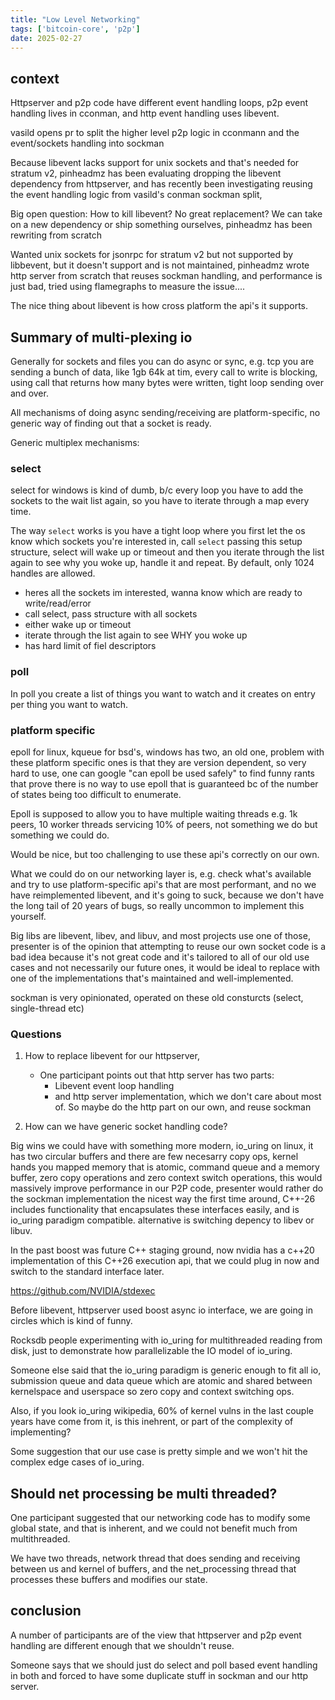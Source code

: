 ```yaml
---
title: "Low Level Networking"
tags: ['bitcoin-core', 'p2p']
date: 2025-02-27
---
```


## context

Httpserver and p2p code have different event handling loops, p2p event handling
lives in cconman, and http event handling uses libevent.

vasild opens pr to split the higher level p2p logic in cconmann and the
event/sockets handling into sockman

Because libevent lacks support for unix sockets and that's needed for stratum
v2, pinheadmz has been evaluating dropping the libevent dependency from
httpserver, and has recently been investigating reusing the event handling logic
from vasild's conman sockman split,

Big open question: How to kill libevent? No great replacement? We can take on a
new dependency or ship something ourselves, pinheadmz has been rewriting from
scratch

Wanted unix sockets for jsonrpc for stratum v2 but not supported by libbevent,
but it doesn't support and is not maintained, pinheadmz wrote http server from
scratch that reuses sockman handling, and performance is just bad, tried using
flamegraphs to measure the issue....

The nice thing about libevent is how cross platform the api's it supports.

## Summary of multi-plexing io

Generally for sockets and files you can do async or sync, e.g. tcp you are
sending a bunch of data, like 1gb 64k at tim, every call to write is blocking,
using call that returns how many bytes were written, tight loop sending over and
over.

All mechanisms of doing async sending/receiving are platform-specific, no
generic way of finding out that a socket is ready.

Generic multiplex mechanisms:

### select

select for windows is kind of dumb, b/c every  loop you have to add the sockets
to the wait list again, so you have to iterate through a map every time.

The way `select` works is you have a tight loop where you first let the os know
which sockets you're interested in, call `select` passing this setup structure,
select will wake up or timeout and then you iterate through the list again to
see why you woke up, handle it and repeat. By default, only 1024 handles are
allowed.

- heres all the sockets im interested, wanna know which are ready to
  write/read/error
- call select, pass structure with all sockets
- either wake up or timeout
- iterate through the list again to see WHY you woke up
- has hard limit of fiel descriptors

### poll

In poll you create a list of things you want to watch and it creates on entry
per thing you want to watch.

### platform specific

epoll for linux, kqueue for bsd's, windows has two, an old one, problem with
these platform specific ones is that they are version dependent, so very hard to
use, one can google "can epoll be used safely" to find funny rants that prove
there is no way to use epoll that is guaranteed bc of the number of states being
too difficult to enumerate.

Epoll is supposed to allow you to have multiple waiting threads e.g. 1k peers,
10 worker threads servicing 10% of peers, not something we do but something we
could do.

Would be nice, but too challenging to use these api's correctly on our own.

What we could do on our networking layer is, e.g. check what's available and try
to use platform-specific api's that are most performant, and no we have
reimplemented libevent, and it's going to suck, because we don't have the long
tail of 20 years of bugs, so really uncommon to implement this yourself.

Big libs are libevent, libev, and libuv, and most projects use one of those,
presenter is of the opinion that attempting to reuse our own socket code is a
bad idea because it's not great code and it's tailored to all of our old use
cases and not necessarily our future ones, it would be ideal to replace with one
of the implementations that's maintained and well-implemented.

sockman is very opinionated, operated on these old consturcts (select,
single-thread etc)

### Questions

1. How to replace libevent for our httpserver,
    - One participant points out that http server has two parts:
        - Libevent event loop handling
        - and http server implementation, which we don't care about most of. So
    maybe do the http part on our own, and reuse sockman

2. How can we have generic socket handling code?

Big wins we could have with something more modern, io_uring on linux, it has two
circular buffers and there are few necesarry copy ops, kernel hands you mapped
memory that is atomic,  command queue and a memory buffer, zero copy operations
and zero context switch operations, this would massively improve performance in
our P2P code, presenter would rather do the sockman implementation the nicest
way the first time around, C++-26 includes functionality that encapsulates these
interfaces easily, and is io_uring paradigm compatible. alternative is switching
depency to libev or libuv.

In the past boost was future C++ staging ground, now nvidia has a c++20
implementation of this C++26 execution api, that we could plug in now and switch
to the standard interface later.

https://github.com/NVIDIA/stdexec

Before libevent, httpserver used boost async io interface, we are going in
circles which is kind of funny.

Rocksdb people experimenting with io_uring for multithreaded reading from disk,
just to demonstrate how parallelizable the IO model of io_uring.

Someone else said that the io_uring paradigm is generic enough to fit all io,
submission queue and data queue which are atomic and shared between kernelspace
and userspace so zero copy and context switching ops.

Also, if you look io_uring wikipedia, 60% of kernel vulns in the last couple
years have come from it, is this inehrent, or part of the complexity of
implementing?

Some suggestion that our use case is pretty simple and we won't hit the complex
edge cases of io_uring.

## Should net processing be multi threaded?

One participant suggested that our networking code has to modify some global
state, and that is inherent, and we could not benefit much from multithreaded.

We have two threads, network thread that does sending and receiving between us
and kernel of buffers, and the net_processing thread that processes these
buffers and modifies our state.

## conclusion

A number of participants are of the view that httpserver and p2p event handling
are different enough that we shouldn't reuse.

Someone says that we should just do select and poll based event handling in both
and forced to have some duplicate stuff in sockman and our http server.
